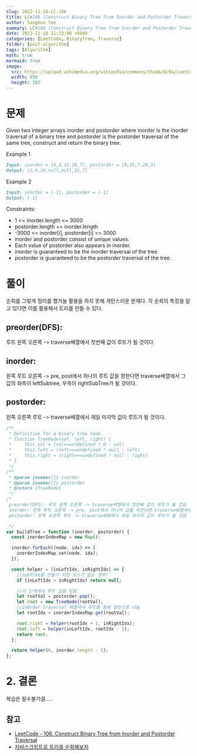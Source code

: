 ```yaml
---
slug: 2022-11-18-LC-106
title: LC#106 (Construct Binary Tree from Inorder and Postorder Traversal)
author: Sanghun lee
summary: LC#106 (Construct Binary Tree from Inorder and Postorder Traversal)
date: 2022-11-18 11:33:00 +0800
categories: [LeetCode, BinaryTree, Traverse]
folder: [post-algorithm]
tags: [Algorithm]
math: true
mermaid: true
image:
  src: https://upload.wikimedia.org/wikipedia/commons/thumb/0/0a/LeetCode_Logo_black_with_text.svg/640px-LeetCode_Logo_black_with_text.svg.png
  width: 850
  height: 585
---
```


# 문제

Given two integer arrays inorder and postorder where inorder is the inorder traversal of a binary tree and postorder is the postorder traversal of the same tree, construct and return the binary tree.

Example 1

```md
Input: inorder = [9,3,15,20,7], postorder = [9,15,7,20,3]
Output: [3,9,20,null,null,15,7]
```

Example 2

```md
Input: inorder = [-1], postorder = [-1]
Output: [-1]
```

Constraints:

- 1 <= inorder.length <= 3000
- postorder.length == inorder.length
- -3000 <= inorder[i], postorder[i] <= 3000
- inorder and postorder consist of unique values.
- Each value of postorder also appears in inorder.
- inorder is guaranteed to be the inorder traversal of the tree.
- postorder is guaranteed to be the postorder traversal of the tree.

# 풀이

순회를 그렇게 정리를 했거늘 활용을 하지 못해 개탄스러운 문제다.
각 순회의 특징을 알고 있다면 이를 활용해서 트리를 만들 수 있다.

## preorder(DFS):

루트 왼쪽 오른쪽 -> traverse배열에서 첫번째 값이 루트가 될 것이다.

## inorder:

왼쪽 루트 오른쪽 -> pre, post에서 하나의 루트 값을 정한다면 traverse배열에서 그 값의 좌측이 leftSubtree, 우측이 rightSubTree가 될 것이다.

## postorder:

왼쪽 오른쪽 루트 -> traverse배열에서 제일 마지막 값이 루트가 될 것이다.

```javascript
/**
 * Definition for a binary tree node.
 * function TreeNode(val, left, right) {
 *     this.val = (val===undefined ? 0 : val)
 *     this.left = (left===undefined ? null : left)
 *     this.right = (right===undefined ? null : right)
 * }
 */
/**
 * @param {number[]} inorder
 * @param {number[]} postorder
 * @return {TreeNode}
 */
/*
 preorder(DFS): 루트 왼쪽 오른쪽 -> traverse배열에서 첫번째 값이 루트가 될 것임
 inorder: 왼쪽 루트 오른쪽 -> pre, post에서 하나의 값을 픽한다면 traverse배열에서 그 좌측이 leftSubtree, 우측이 rightSubTree가 될 것이다.
 postorder: 왼쪽 오른쪽 루트 -> traverse배열에서 제일 마지막 값이 루트가 될 것임

 */
var buildTree = function (inorder, postorder) {
  const inorderIndexMap = new Map();

  inorder.forEach((node, idx) => {
    inorderIndexMap.set(node, idx);
  });

  const helper = (inLeftIdx, inRightIdx) => {
    //subTree를 만들기 위한 요소가 없는 경우!
    if (inLeftIdx > inRightIdx) return null;

    //각 단계에서 루트 값을 찾음
    let rootVal = postorder.pop();
    let root = new TreeNode(rootVal);
    //inOrder traversal 배열에서 루트를 통해 절반으로 나눔
    let rootIdx = inorderIndexMap.get(rootVal);

    root.right = helper(rootIdx + 1, inRightIdx);
    root.left = helper(inLeftIdx, rootIdx - 1);
    return root;
  };

  return helper(0, inorder.length - 1);
};
```

# 2. 결론

복습은 필수불가결.....

## 참고

- [LeetCode - 106. Construct Binary Tree from Inorder and Postorder Traversal](https://leetcode.com/problems/construct-binary-tree-from-inorder-and-postorder-traversal/submissions/845633989/)
- [자바스크립트로 트리를 순회해보자](https://blog.cloud-sanghun.com/#contentId=2022-11-15-TraverseATree&type=post-dev)
